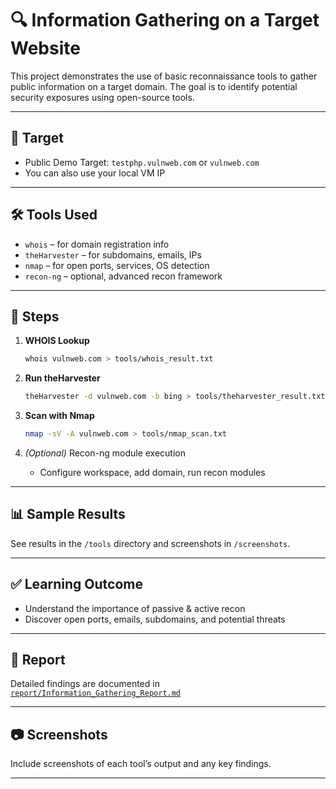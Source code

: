 # 🔍 Information Gathering on a Target Website

This project demonstrates the use of basic reconnaissance tools to gather public information on a target domain. The goal is to identify potential security exposures using open-source tools.

---

## 🎯 Target

- Public Demo Target: `testphp.vulnweb.com` or `vulnweb.com`
- You can also use your local VM IP

---

## 🛠 Tools Used

- `whois` – for domain registration info
- `theHarvester` – for subdomains, emails, IPs
- `nmap` – for open ports, services, OS detection
- `recon-ng` – optional, advanced recon framework

---

## 🚀 Steps

1. **WHOIS Lookup**
   ```bash
   whois vulnweb.com > tools/whois_result.txt
   ```

2. **Run theHarvester**
   ```bash
   theHarvester -d vulnweb.com -b bing > tools/theharvester_result.txt
   ```

3. **Scan with Nmap**
   ```bash
   nmap -sV -A vulnweb.com > tools/nmap_scan.txt
   ```

4. *(Optional)* Recon-ng module execution
   - Configure workspace, add domain, run recon modules

---

## 📊 Sample Results

See results in the `/tools` directory and screenshots in `/screenshots`.

---

## ✅ Learning Outcome

- Understand the importance of passive & active recon
- Discover open ports, emails, subdomains, and potential threats

---

## 📁 Report

Detailed findings are documented in [`report/Information_Gathering_Report.md`](report/Information_Gathering_Report.md)

---

## 📷 Screenshots

Include screenshots of each tool’s output and any key findings.

---
